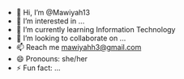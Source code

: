 - 👋 Hi, I’m @Mawiyah13
- 👀 I’m interested in ...
- 🌱 I’m currently learning Information Technology
- 💞️ I’m looking to collaborate on ...
- 📫 Reach me mawiyahh3@gmail.com
- 😄 Pronouns: she/her
- ⚡ Fun fact: ...

<!---
Mawiyah13/Mawiyah13 is a ✨ special ✨ repository because its `README.md` (this file) appears on your GitHub profile.
You can click the Preview link to take a look at your changes.
--->
